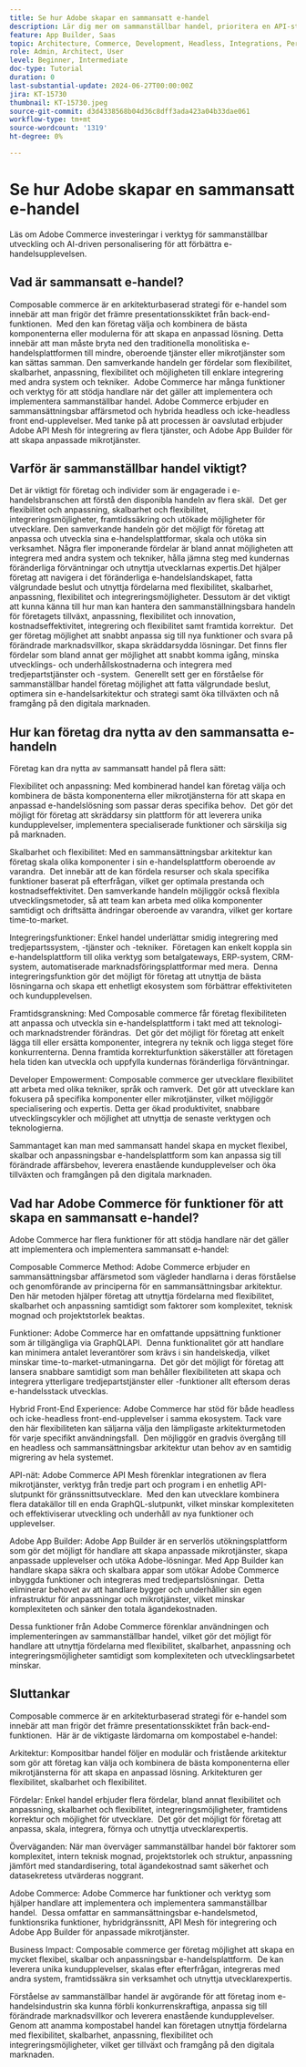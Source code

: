 ```yaml
---
title: Se hur Adobe skapar en sammansatt e-handel
description: Lär dig mer om sammanställbar handel, prioritera en API-strategi och implementera en modulär och tjänsteinriktad arkitektur.
feature: App Builder, Saas
topic: Architecture, Commerce, Development, Headless, Integrations, Performance, Personalization
role: Admin, Architect, User
level: Beginner, Intermediate
doc-type: Tutorial
duration: 0
last-substantial-update: 2024-06-27T00:00:00Z
jira: KT-15730
thumbnail: KT-15730.jpeg
source-git-commit: d3d4338568b04d36c8dff3ada423a04b33dae061
workflow-type: tm+mt
source-wordcount: '1319'
ht-degree: 0%

---
```



# Se hur Adobe skapar en sammansatt e-handel

Läs om Adobe Commerce investeringar i verktyg för sammanställbar utveckling och AI-driven personalisering för att förbättra e-handelsupplevelsen.

## Vad är sammansatt e-handel?

Composable commerce är en arkitekturbaserad strategi för e-handel som innebär att man frigör det främre presentationsskiktet från back-end-funktionen. &#x200B; Med den kan företag välja och kombinera de bästa komponenterna eller modulerna för att skapa en anpassad lösning. Detta innebär att man måste bryta ned den traditionella monolitiska e-handelsplattformen till mindre, oberoende tjänster eller mikrotjänster som kan sättas samman. Den samverkande handeln ger fördelar som flexibilitet, skalbarhet, anpassning, flexibilitet och möjligheten till enklare integrering med andra system och tekniker. &#x200B; Adobe Commerce har många funktioner och verktyg för att stödja handlare när det gäller att implementera och implementera sammanställbar handel. Adobe Commerce erbjuder en sammansättningsbar affärsmetod och hybrida headless och icke-headless front end-upplevelser. Med tanke på att processen är oavslutad erbjuder Adobe API Mesh för integrering av flera tjänster, och Adobe App Builder för att skapa anpassade mikrotjänster. &#x200B;

## Varför är sammanställbar handel viktigt?

Det är viktigt för företag och individer som är engagerade i e-handelsbranschen att förstå den disponibla handeln av flera skäl. &#x200B; Det ger flexibilitet och anpassning, skalbarhet och flexibilitet, integreringsmöjligheter, framtidssäkring och utökade möjligheter för utvecklare. Den samverkande handeln gör det möjligt för företag att anpassa och utveckla sina e-handelsplattformar, skala och utöka sin verksamhet. Några fler imponerande fördelar är bland annat möjligheten att integrera med andra system och tekniker, hålla jämna steg med kundernas föränderliga förväntningar och utnyttja utvecklarnas expertis. &#x200B; Det hjälper företag att navigera i det föränderliga e-handelslandskapet, fatta välgrundade beslut och utnyttja fördelarna med flexibilitet, skalbarhet, anpassning, flexibilitet och integreringsmöjligheter. Dessutom är det viktigt att kunna känna till hur man kan hantera den sammanställningsbara handeln för företagets tillväxt, anpassning, flexibilitet och innovation, kostnadseffektivitet, integrering och flexibilitet samt framtida korrektur. &#x200B; Det ger företag möjlighet att snabbt anpassa sig till nya funktioner och svara på förändrade marknadsvillkor, skapa skräddarsydda lösningar. Det finns fler fördelar som bland annat ger möjlighet att snabbt komma igång, minska utvecklings- och underhållskostnaderna och integrera med tredjepartstjänster och -system. &#x200B; Generellt sett ger en förståelse för sammanställbar handel företag möjlighet att fatta välgrundade beslut, optimera sin e-handelsarkitektur och strategi samt öka tillväxten och nå framgång på den digitala marknaden. &#x200B;

## Hur kan företag dra nytta av den sammansatta e-handeln

Företag kan dra nytta av sammansatt handel på flera sätt:

Flexibilitet och anpassning: Med kombinerad handel kan företag välja och kombinera de bästa komponenterna eller mikrotjänsterna för att skapa en anpassad e-handelslösning som passar deras specifika behov. &#x200B; Det gör det möjligt för företag att skräddarsy sin plattform för att leverera unika kundupplevelser, implementera specialiserade funktioner och särskilja sig på marknaden. &#x200B;

Skalbarhet och flexibilitet: Med en sammansättningsbar arkitektur kan företag skala olika komponenter i sin e-handelsplattform oberoende av varandra. &#x200B; Det innebär att de kan fördela resurser och skala specifika funktioner baserat på efterfrågan, vilket ger optimala prestanda och kostnadseffektivitet. Den samverkande handeln möjliggör också flexibla utvecklingsmetoder, så att team kan arbeta med olika komponenter samtidigt och driftsätta ändringar oberoende av varandra, vilket ger kortare time-to-market. &#x200B;

Integreringsfunktioner: Enkel handel underlättar smidig integrering med tredjepartssystem, -tjänster och -tekniker. &#x200B; Företagen kan enkelt koppla sin e-handelsplattform till olika verktyg som betalgateways, ERP-system, CRM-system, automatiserade marknadsföringsplattformar med mera. &#x200B; Denna integreringsfunktion gör det möjligt för företag att utnyttja de bästa lösningarna och skapa ett enhetligt ekosystem som förbättrar effektiviteten och kundupplevelsen.

Framtidsgranskning: Med Composable commerce får företag flexibiliteten att anpassa och utveckla sin e-handelsplattform i takt med att teknologi- och marknadstrender förändras. &#x200B; Det gör det möjligt för företag att enkelt lägga till eller ersätta komponenter, integrera ny teknik och ligga steget före konkurrenterna. Denna framtida korrekturfunktion säkerställer att företagen hela tiden kan utveckla och uppfylla kundernas föränderliga förväntningar.

Developer Empowerment: Composable commerce ger utvecklare flexibilitet att arbeta med olika tekniker, språk och ramverk. &#x200B; Det gör att utvecklare kan fokusera på specifika komponenter eller mikrotjänster, vilket möjliggör specialisering och expertis. Detta ger ökad produktivitet, snabbare utvecklingscykler och möjlighet att utnyttja de senaste verktygen och teknologierna.

Sammantaget kan man med sammansatt handel skapa en mycket flexibel, skalbar och anpassningsbar e-handelsplattform som kan anpassa sig till förändrade affärsbehov, leverera enastående kundupplevelser och öka tillväxten och framgången på den digitala marknaden. &#x200B;

## Vad har Adobe Commerce för funktioner för att skapa en sammansatt e-handel?

Adobe Commerce har flera funktioner för att stödja handlare när det gäller att implementera och implementera sammansatt e-handel:

Composable Commerce Method: Adobe Commerce erbjuder en sammansättningsbar affärsmetod som vägleder handlarna i deras förståelse och genomförande av principerna för en sammansättningsbar arkitektur. &#x200B; Den här metoden hjälper företag att utnyttja fördelarna med flexibilitet, skalbarhet och anpassning samtidigt som faktorer som komplexitet, teknisk mognad och projektstorlek beaktas.

Funktioner: Adobe Commerce har en omfattande uppsättning funktioner som är tillgängliga via GraphQLAPI. &#x200B; Denna funktionalitet gör att handlare kan minimera antalet leverantörer som krävs i sin handelskedja, vilket minskar time-to-market-utmaningarna. &#x200B; Det gör det möjligt för företag att lansera snabbare samtidigt som man behåller flexibiliteten att skapa och integrera ytterligare tredjepartstjänster eller -funktioner allt eftersom deras e-handelsstack utvecklas. &#x200B;

Hybrid Front-End Experience: Adobe Commerce har stöd för både headless och icke-headless front-end-upplevelser i samma ekosystem. &#x200B; Tack vare den här flexibiliteten kan säljarna välja den lämpligaste arkitekturmetoden för varje specifikt användningsfall. &#x200B; Den möjliggör en gradvis övergång till en headless och sammansättningsbar arkitektur utan behov av en samtidig migrering av hela systemet.

API-nät: Adobe Commerce API Mesh förenklar integrationen av flera mikrotjänster, verktyg från tredje part och program i en enhetlig API-slutpunkt för gränssnittsutvecklare. &#x200B; Med den kan utvecklare kombinera flera datakällor till en enda GraphQL-slutpunkt, vilket minskar komplexiteten och effektiviserar utveckling och underhåll av nya funktioner och upplevelser.

Adobe App Builder: Adobe App Builder är en serverlös utökningsplattform som gör det möjligt för handlare att skapa anpassade mikrotjänster, skapa anpassade upplevelser och utöka Adobe-lösningar. &#x200B; Med App Builder kan handlare skapa säkra och skalbara appar som utökar Adobe Commerce inbyggda funktioner och integreras med tredjepartslösningar. &#x200B; Detta eliminerar behovet av att handlare bygger och underhåller sin egen infrastruktur för anpassningar och mikrotjänster, vilket minskar komplexiteten och sänker den totala ägandekostnaden. &#x200B;

Dessa funktioner från Adobe Commerce förenklar användningen och implementeringen av sammanställbar handel, vilket gör det möjligt för handlare att utnyttja fördelarna med flexibilitet, skalbarhet, anpassning och integreringsmöjligheter samtidigt som komplexiteten och utvecklingsarbetet minskar. &#x200B;

## Sluttankar

Composable commerce är en arkitekturbaserad strategi för e-handel som innebär att man frigör det främre presentationsskiktet från back-end-funktionen. &#x200B; Här är de viktigaste lärdomarna om kompostabel e-handel:

Arkitektur: Kompositbar handel följer en modulär och fristående arkitektur som gör att företag kan välja och kombinera de bästa komponenterna eller mikrotjänsterna för att skapa en anpassad lösning. &#x200B; Arkitekturen ger flexibilitet, skalbarhet och flexibilitet.

Fördelar: Enkel handel erbjuder flera fördelar, bland annat flexibilitet och anpassning, skalbarhet och flexibilitet, integreringsmöjligheter, framtidens korrektur och möjlighet för utvecklare. &#x200B; Det gör det möjligt för företag att anpassa, skala, integrera, förnya och utnyttja utvecklarexpertis.

Överväganden: När man överväger sammanställbar handel bör faktorer som komplexitet, intern teknisk mognad, projektstorlek och struktur, anpassning jämfört med standardisering, total ägandekostnad samt säkerhet och datasekretess utvärderas noggrant. &#x200B;

Adobe Commerce: Adobe Commerce har funktioner och verktyg som hjälper handlare att implementera och implementera sammanställbar handel. &#x200B; Dessa omfattar en sammansättningsbar e-handelsmetod, funktionsrika funktioner, hybridgränssnitt, API Mesh för integrering och Adobe App Builder för anpassade mikrotjänster. &#x200B;

Business Impact: Composable commerce ger företag möjlighet att skapa en mycket flexibel, skalbar och anpassningsbar e-handelsplattform. &#x200B; De kan leverera unika kundupplevelser, skalas efter efterfrågan, integreras med andra system, framtidssäkra sin verksamhet och utnyttja utvecklarexpertis.

Förståelse av sammanställbar handel är avgörande för att företag inom e-handelsindustrin ska kunna förbli konkurrenskraftiga, anpassa sig till förändrade marknadsvillkor och leverera enastående kundupplevelser. &#x200B; Genom att anamma kompostabel handel kan företagen utnyttja fördelarna med flexibilitet, skalbarhet, anpassning, flexibilitet och integreringsmöjligheter, vilket ger tillväxt och framgång på den digitala marknaden. &#x200B;
